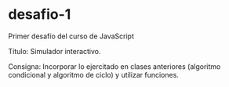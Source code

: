 # desafio-1
Primer desafío del curso de JavaScript

Título: Simulador interactivo.

Consigna: Incorporar lo ejercitado en clases anteriores (algoritmo condicional y algoritmo de ciclo) y utilizar funciones.
